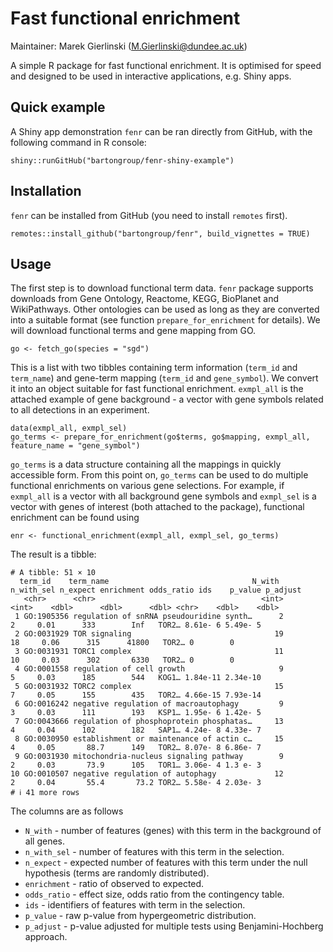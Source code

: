# Fast functional enrichment

Maintainer: Marek Gierlinski (<M.Gierlinski@dundee.ac.uk>)

A simple R package for fast functional enrichment. It is optimised for speed and designed to be used in interactive applications, e.g. Shiny apps.

## Quick example

A Shiny app demonstration `fenr` can be ran directly from GitHub, with the following command in R console:

```
shiny::runGitHub("bartongroup/fenr-shiny-example")
```

## Installation

`fenr` can be installed from GitHub (you need to install `remotes` first).

```
remotes::install_github("bartongroup/fenr", build_vignettes = TRUE)
```

## Usage

The first step is to download functional term data. `fenr` package supports downloads from Gene Ontology, Reactome, KEGG, BioPlanet and WikiPathways. Other ontologies can be used as long as they are converted into a suitable format (see function `prepare_for_enrichment` for details). We will download functional terms and gene mapping from GO.

```
go <- fetch_go(species = "sgd")
```

This is a list with two tibbles containing term information (`term_id` and `term_name`) and gene-term mapping (`term_id` and `gene_symbol`). We convert it into an object suitable for fast functional enrichment. `exmpl_all` is the attached example of gene background - a vector with gene symbols related to all detections in an experiment.

```
data(exmpl_all, exmpl_sel)
go_terms <- prepare_for_enrichment(go$terms, go$mapping, exmpl_all, feature_name = "gene_symbol")
```

`go_terms` is a data structure containing all the mappings in quickly accessible form. From this point on, `go_terms` can be used to do multiple functional enrichments on various gene selections. For example, if `exmpl_all` is a vector with all background gene symbols and `exmpl_sel` is a vector with genes of interest (both attached to the package), functional enrichment can be found using

```
enr <- functional_enrichment(exmpl_all, exmpl_sel, go_terms)
```

The result is a tibble:

```
# A tibble: 51 × 10
  term_id    term_name                                N_with n_with_sel n_expect enrichment odds_ratio ids    p_value p_adjust
   <chr>      <chr>                                     <int>      <int>    <dbl>      <dbl>      <dbl> <chr>    <dbl>    <dbl>
 1 GO:1905356 regulation of snRNA pseudouridine synth…      2          2     0.01      333        Inf   TOR2… 8.61e- 6 5.49e- 5
 2 GO:0031929 TOR signaling                                19         18     0.06      315      41800   TOR2… 0        0       
 3 GO:0031931 TORC1 complex                                11         10     0.03      302       6330   TOR2… 0        0       
 4 GO:0001558 regulation of cell growth                     9          5     0.03      185        544   KOG1… 1.84e-11 2.34e-10
 5 GO:0031932 TORC2 complex                                15          7     0.05      155        435   TOR2… 4.66e-15 7.93e-14
 6 GO:0016242 negative regulation of macroautophagy         9          3     0.03      111        193   KSP1… 1.95e- 6 1.42e- 5
 7 GO:0043666 regulation of phosphoprotein phosphatas…     13          4     0.04      102        182   SAP1… 4.24e- 8 4.33e- 7
 8 GO:0030950 establishment or maintenance of actin c…     15          4     0.05       88.7      149   TOR2… 8.07e- 8 6.86e- 7
 9 GO:0031930 mitochondria-nucleus signaling pathway        9          2     0.03       73.9      105   TOR1… 3.06e- 4 1.3 e- 3
10 GO:0010507 negative regulation of autophagy             12          2     0.04       55.4       73.2 TOR2… 5.58e- 4 2.03e- 3
# ℹ 41 more rows
```

The columns are as follows

 - `N_with` - number of features (genes) with this term in the background of all genes.
 - `n_with_sel` - number of features with this term in the selection.
 - `n_expect` - expected number of features with this term under the null hypothesis (terms are randomly distributed).
 - `enrichment` - ratio of observed to expected.
 - `odds_ratio` - effect size, odds ratio from the contingency table.
 - `ids` - identifiers of features with term in the selection.
 - `p_value` - raw p-value from hypergeometric distribution.
 - `p_adjust` - p-value adjusted for multiple tests using Benjamini-Hochberg approach.
 

